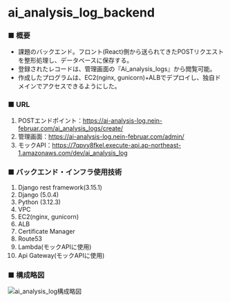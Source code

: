 # ai_analysis_log_backend
### ■ 概要
- 課題のバックエンド。フロント(React)側から送られてきたPOSTリクエストを整形処理し、データベースに保存する。
- 登録されたレコードは、管理画面の『Ai_analysis_logs』から閲覧可能。
- 作成したプログラムは、EC2(nginx, gunicorn)+ALBでデプロイし、独自ドメインでアクセスできるようにした。
### ■ URL
1. POSTエンドポイント：https://ai-analysis-log.nein-februar.com/ai_analysis_logs/create/
2. 管理画面：https://ai-analysis-log.nein-februar.com/admin/
3. モックAPI：https://7qpvy8fkel.execute-api.ap-northeast-1.amazonaws.com/dev/ai_analysis_log
### ■ バックエンド・インフラ使用技術
1. Django rest framework(3.15.1)
2. Django (5.0.4)
3. Python (3.12.3)
4. VPC
5. EC2(nginx, gunicorn)
6. ALB
7. Certificate Manager
8. Route53
10. Lambda(モックAPIに使用)
11. Api Gateway(モックAPIに使用)
### ■ 構成略図
![ai_analysis_log構成略図](https://github.com/februar-END/ai_analysis_log_backend/assets/41630247/0bb90938-1e0f-4d58-9516-d8c24e28bef2)
